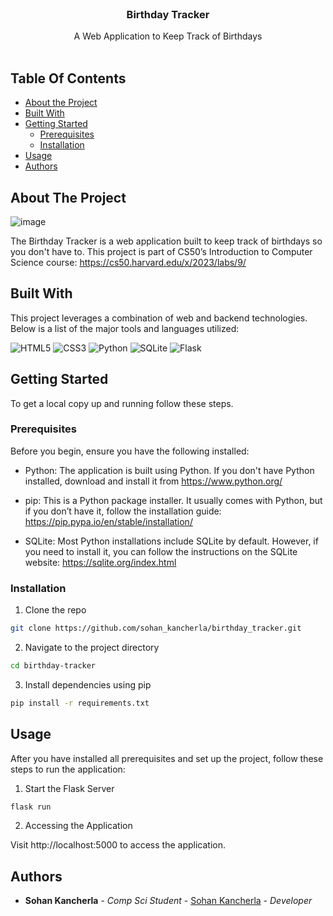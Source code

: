 <br/>
<p align="center">
  <h3 align="center">Birthday Tracker</h3>

  <p align="center">
    A Web Application to Keep Track of Birthdays
    <br/>
    <br/>
  </p>
</p>

## Table Of Contents

* [About the Project](#about-the-project)
* [Built With](#built-with)
* [Getting Started](#getting-started)
  * [Prerequisites](#prerequisites)
  * [Installation](#installation)
* [Usage](#usage)
* [Authors](#authors)

## About The Project

![image](https://github.com/sohankancherla/birthday_tracker/assets/30853467/329c8514-a3f1-4e01-ab74-bcb12e9b14d1)


The Birthday Tracker is a web application built to keep track of birthdays so you don't have to. This project is part of CS50’s Introduction to Computer Science course: https://cs50.harvard.edu/x/2023/labs/9/

## Built With

This project leverages a combination of web and backend technologies. Below is a list of the major tools and languages utilized:

  ![HTML5](https://img.shields.io/badge/html5-%23E34F26.svg?style=for-the-badge&logo=html5&logoColor=white)
  ![CSS3](https://img.shields.io/badge/css3-%231572B6.svg?style=for-the-badge&logo=css3&logoColor=white)
  ![Python](https://img.shields.io/badge/python-3670A0?style=for-the-badge&logo=python&logoColor=ffdd54)
  ![SQLite](https://img.shields.io/badge/sqlite-%2307405e.svg?style=for-the-badge&logo=sqlite&logoColor=white)
  ![Flask](https://img.shields.io/badge/flask-%23000.svg?style=for-the-badge&logo=flask&logoColor=white)

## Getting Started

To get a local copy up and running follow these steps.

### Prerequisites

Before you begin, ensure you have the following installed:

* Python: The application is built using Python. If you don't have Python installed, download and install it from https://www.python.org/

* pip: This is a Python package installer. It usually comes with Python, but if you don’t have it, follow the installation guide: https://pip.pypa.io/en/stable/installation/

* SQLite: Most Python installations include SQLite by default. However, if you need to install it, you can follow the instructions on the SQLite website: https://sqlite.org/index.html

### Installation

1. Clone the repo

```sh
git clone https://github.com/sohan_kancherla/birthday_tracker.git
```

2. Navigate to the project directory

```sh
cd birthday-tracker
```

3. Install dependencies using pip

```sh
pip install -r requirements.txt
```

## Usage

After you have installed all prerequisites and set up the project, follow these steps to run the application:

1. Start the Flask Server
```sh
flask run
```
2. Accessing the Application

Visit http://localhost:5000 to access the application.

## Authors

* **Sohan Kancherla** - *Comp Sci Student* - [Sohan Kancherla](https://github.com/sohankancherla) - *Developer*

